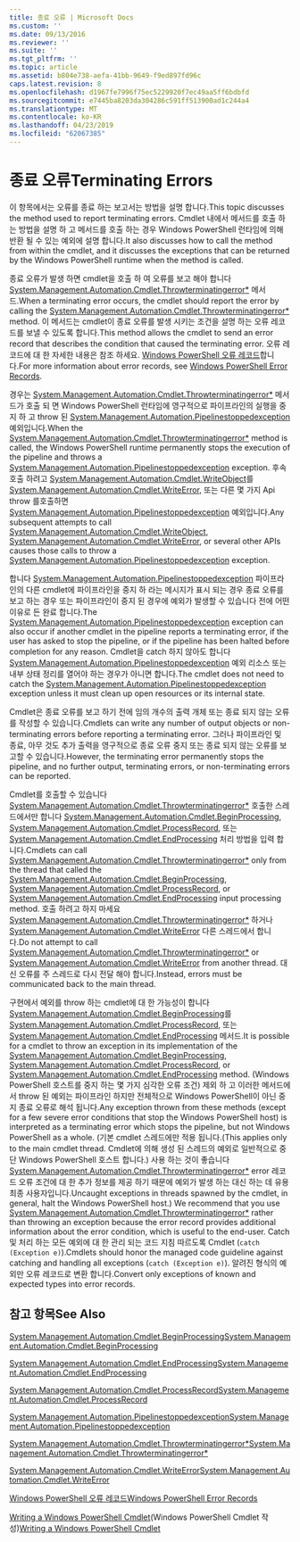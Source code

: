 ```yaml
---
title: 종료 오류 | Microsoft Docs
ms.custom: ''
ms.date: 09/13/2016
ms.reviewer: ''
ms.suite: ''
ms.tgt_pltfrm: ''
ms.topic: article
ms.assetid: b804e738-aefa-41bb-9649-f9ed897fd96c
caps.latest.revision: 8
ms.openlocfilehash: d1967fe7996f75ec5229920f7ec49aa5ff6bdbfd
ms.sourcegitcommit: e7445ba8203da304286c591ff513900ad1c244a4
ms.translationtype: MT
ms.contentlocale: ko-KR
ms.lasthandoff: 04/23/2019
ms.locfileid: "62067385"
---
```

# <a name="terminating-errors"></a><span data-ttu-id="46af7-102">종료 오류</span><span class="sxs-lookup"><span data-stu-id="46af7-102">Terminating Errors</span></span>

<span data-ttu-id="46af7-103">이 항목에서는 오류를 종료 하는 보고서는 방법을 설명 합니다.</span><span class="sxs-lookup"><span data-stu-id="46af7-103">This topic discusses the method used to report terminating errors.</span></span> <span data-ttu-id="46af7-104">Cmdlet 내에서 메서드를 호출 하는 방법을 설명 하 고 메서드를 호출 하는 경우 Windows PowerShell 런타임에 의해 반환 될 수 있는 예외에 설명 합니다.</span><span class="sxs-lookup"><span data-stu-id="46af7-104">It also discusses how to call the method from within the cmdlet, and it discusses the exceptions that can be returned by the Windows PowerShell runtime when the method is called.</span></span>

<span data-ttu-id="46af7-105">종료 오류가 발생 하면 cmdlet을 호출 하 여 오류를 보고 해야 합니다 [System.Management.Automation.Cmdlet.Throwterminatingerror\*](/dotnet/api/System.Management.Automation.Cmdlet.ThrowTerminatingError) 메서드.</span><span class="sxs-lookup"><span data-stu-id="46af7-105">When a terminating error occurs, the cmdlet should report the error by calling the [System.Management.Automation.Cmdlet.Throwterminatingerror\*](/dotnet/api/System.Management.Automation.Cmdlet.ThrowTerminatingError) method.</span></span> <span data-ttu-id="46af7-106">이 메서드는 cmdlet이 종료 오류를 발생 시키는 조건을 설명 하는 오류 레코드를 보낼 수 있도록 합니다.</span><span class="sxs-lookup"><span data-stu-id="46af7-106">This method allows the cmdlet to send an error record that describes the condition that caused the terminating error.</span></span> <span data-ttu-id="46af7-107">오류 레코드에 대 한 자세한 내용은 참조 하세요. [Windows PowerShell 오류 레코드](./windows-powershell-error-records.md)합니다.</span><span class="sxs-lookup"><span data-stu-id="46af7-107">For more information about error records, see [Windows PowerShell Error Records](./windows-powershell-error-records.md).</span></span>

<span data-ttu-id="46af7-108">경우는 [System.Management.Automation.Cmdlet.Throwterminatingerror\*](/dotnet/api/System.Management.Automation.Cmdlet.ThrowTerminatingError) 메서드가 호출 되 면 Windows PowerShell 런타임에 영구적으로 파이프라인의 실행을 중지 하 고 throw 된 [ System.Management.Automation.Pipelinestoppedexception](/dotnet/api/System.Management.Automation.PipelineStoppedException) 예외입니다.</span><span class="sxs-lookup"><span data-stu-id="46af7-108">When the [System.Management.Automation.Cmdlet.Throwterminatingerror\*](/dotnet/api/System.Management.Automation.Cmdlet.ThrowTerminatingError) method is called, the  Windows PowerShell runtime permanently stops the execution of the pipeline and throws a [System.Management.Automation.Pipelinestoppedexception](/dotnet/api/System.Management.Automation.PipelineStoppedException) exception.</span></span> <span data-ttu-id="46af7-109">후속 호출 하려고 [System.Management.Automation.Cmdlet.WriteObject](/dotnet/api/System.Management.Automation.Cmdlet.WriteObject)를 [System.Management.Automation.Cmdlet.WriteError](/dotnet/api/System.Management.Automation.Cmdlet.WriteError), 또는 다른 몇 가지 Api throw 를호출하면[ System.Management.Automation.Pipelinestoppedexception](/dotnet/api/System.Management.Automation.PipelineStoppedException) 예외입니다.</span><span class="sxs-lookup"><span data-stu-id="46af7-109">Any subsequent attempts to call [System.Management.Automation.Cmdlet.WriteObject](/dotnet/api/System.Management.Automation.Cmdlet.WriteObject), [System.Management.Automation.Cmdlet.WriteError](/dotnet/api/System.Management.Automation.Cmdlet.WriteError), or several other APIs causes those calls to throw a [System.Management.Automation.Pipelinestoppedexception](/dotnet/api/System.Management.Automation.PipelineStoppedException) exception.</span></span>

<span data-ttu-id="46af7-110">합니다 [System.Management.Automation.Pipelinestoppedexception](/dotnet/api/System.Management.Automation.PipelineStoppedException) 파이프라인의 다른 cmdlet에 파이프라인을 중지 하 라는 메시지가 표시 되는 경우 종료 오류를 보고 하는 경우 또는 파이프라인이 중지 된 경우에 예외가 발생할 수 있습니다 전에 어떤 이유로 든 완료 합니다.</span><span class="sxs-lookup"><span data-stu-id="46af7-110">The [System.Management.Automation.Pipelinestoppedexception](/dotnet/api/System.Management.Automation.PipelineStoppedException) exception can also occur if another cmdlet in the pipeline reports a terminating error, if the user has asked to stop the pipeline, or if the pipeline has been halted before completion for any reason.</span></span> <span data-ttu-id="46af7-111">Cmdlet을 catch 하지 않아도 합니다 [System.Management.Automation.Pipelinestoppedexception](/dotnet/api/System.Management.Automation.PipelineStoppedException) 예외 리소스 또는 내부 상태 정리를 열어야 하는 경우가 아니면 합니다.</span><span class="sxs-lookup"><span data-stu-id="46af7-111">The cmdlet does not need to catch the [System.Management.Automation.Pipelinestoppedexception](/dotnet/api/System.Management.Automation.PipelineStoppedException) exception unless it must clean up open resources or its internal state.</span></span>

<span data-ttu-id="46af7-112">Cmdlet은 종료 오류를 보고 하기 전에 임의 개수의 출력 개체 또는 종료 되지 않는 오류를 작성할 수 있습니다.</span><span class="sxs-lookup"><span data-stu-id="46af7-112">Cmdlets can write any number of output objects or non-terminating errors before reporting a terminating error.</span></span> <span data-ttu-id="46af7-113">그러나 파이프라인 및 종료, 아무 것도 추가 출력을 영구적으로 종료 오류 중지 또는 종료 되지 않는 오류를 보고할 수 있습니다.</span><span class="sxs-lookup"><span data-stu-id="46af7-113">However, the terminating error permanently stops the pipeline, and no further output, terminating errors, or non-terminating errors can be reported.</span></span>

<span data-ttu-id="46af7-114">Cmdlet를 호출할 수 있습니다 [System.Management.Automation.Cmdlet.Throwterminatingerror\*](/dotnet/api/System.Management.Automation.Cmdlet.ThrowTerminatingError) 호출한 스레드에서만 합니다 [System.Management.Automation.Cmdlet.BeginProcessing](/dotnet/api/System.Management.Automation.Cmdlet.BeginProcessing), [ System.Management.Automation.Cmdlet.ProcessRecord](/dotnet/api/System.Management.Automation.Cmdlet.ProcessRecord), 또는 [System.Management.Automation.Cmdlet.EndProcessing](/dotnet/api/System.Management.Automation.Cmdlet.EndProcessing) 처리 방법을 입력 합니다.</span><span class="sxs-lookup"><span data-stu-id="46af7-114">Cmdlets can call [System.Management.Automation.Cmdlet.Throwterminatingerror\*](/dotnet/api/System.Management.Automation.Cmdlet.ThrowTerminatingError) only from the thread that called the [System.Management.Automation.Cmdlet.BeginProcessing](/dotnet/api/System.Management.Automation.Cmdlet.BeginProcessing), [System.Management.Automation.Cmdlet.ProcessRecord](/dotnet/api/System.Management.Automation.Cmdlet.ProcessRecord), or [System.Management.Automation.Cmdlet.EndProcessing](/dotnet/api/System.Management.Automation.Cmdlet.EndProcessing) input processing method.</span></span> <span data-ttu-id="46af7-115">호출 하려고 하지 마세요 [System.Management.Automation.Cmdlet.Throwterminatingerror\*](/dotnet/api/System.Management.Automation.Cmdlet.ThrowTerminatingError) 하거나 [System.Management.Automation.Cmdlet.WriteError](/dotnet/api/System.Management.Automation.Cmdlet.WriteError) 다른 스레드에서 합니다.</span><span class="sxs-lookup"><span data-stu-id="46af7-115">Do not attempt to call [System.Management.Automation.Cmdlet.Throwterminatingerror\*](/dotnet/api/System.Management.Automation.Cmdlet.ThrowTerminatingError) or [System.Management.Automation.Cmdlet.WriteError](/dotnet/api/System.Management.Automation.Cmdlet.WriteError) from another thread.</span></span> <span data-ttu-id="46af7-116">대신 오류를 주 스레드로 다시 전달 해야 합니다.</span><span class="sxs-lookup"><span data-stu-id="46af7-116">Instead, errors must be communicated back to the main thread.</span></span>

<span data-ttu-id="46af7-117">구현에서 예외를 throw 하는 cmdlet에 대 한 가능성이 합니다 [System.Management.Automation.Cmdlet.BeginProcessing](/dotnet/api/System.Management.Automation.Cmdlet.BeginProcessing)를 [System.Management.Automation.Cmdlet.ProcessRecord](/dotnet/api/System.Management.Automation.Cmdlet.ProcessRecord), 또는 [System.Management.Automation.Cmdlet.EndProcessing](/dotnet/api/System.Management.Automation.Cmdlet.EndProcessing) 메서드.</span><span class="sxs-lookup"><span data-stu-id="46af7-117">It is possible for a cmdlet to throw an exception in its implementation of the [System.Management.Automation.Cmdlet.BeginProcessing](/dotnet/api/System.Management.Automation.Cmdlet.BeginProcessing), [System.Management.Automation.Cmdlet.ProcessRecord](/dotnet/api/System.Management.Automation.Cmdlet.ProcessRecord), or [System.Management.Automation.Cmdlet.EndProcessing](/dotnet/api/System.Management.Automation.Cmdlet.EndProcessing) method.</span></span> <span data-ttu-id="46af7-118">(Windows PowerShell 호스트를 중지 하는 몇 가지 심각한 오류 조건) 제외 하 고 이러한 메서드에서 throw 된 예외는 파이프라인 하지만 전체적으로 Windows PowerShell이 아닌 중지 종료 오류로 해석 됩니다.</span><span class="sxs-lookup"><span data-stu-id="46af7-118">Any exception thrown from these methods (except for a few severe error conditions that stop the Windows PowerShell host) is interpreted as a terminating error which stops the pipeline, but not Windows PowerShell as a whole.</span></span> <span data-ttu-id="46af7-119">(기본 cmdlet 스레드에만 적용 됩니다.</span><span class="sxs-lookup"><span data-stu-id="46af7-119">(This applies only to the main cmdlet thread.</span></span> <span data-ttu-id="46af7-120">Cmdlet에 의해 생성 된 스레드의 예외로 일반적으로 중단 Windows PowerShell 호스트 합니다.) 사용 하는 것이 좋습니다 [System.Management.Automation.Cmdlet.Throwterminatingerror\*](/dotnet/api/System.Management.Automation.Cmdlet.ThrowTerminatingError) error 레코드 오류 조건에 대 한 추가 정보를 제공 하기 때문에 예외가 발생 하는 대신 하는 데 유용 최종 사용자입니다.</span><span class="sxs-lookup"><span data-stu-id="46af7-120">Uncaught exceptions in threads spawned by the cmdlet, in general, halt the Windows PowerShell host.) We recommend that you use [System.Management.Automation.Cmdlet.Throwterminatingerror\*](/dotnet/api/System.Management.Automation.Cmdlet.ThrowTerminatingError) rather than throwing an exception because the error record provides additional information about the error condition, which is useful to the end-user.</span></span> <span data-ttu-id="46af7-121">Catch 및 처리 하는 모든 예외에 대 한 관리 되는 코드 지침 따르도록 Cmdlet (`catch (Exception e)`).</span><span class="sxs-lookup"><span data-stu-id="46af7-121">Cmdlets should honor the managed code guideline against catching and handling all exceptions (`catch (Exception e)`).</span></span> <span data-ttu-id="46af7-122">알려진 형식의 예외만 오류 레코드로 변환 합니다.</span><span class="sxs-lookup"><span data-stu-id="46af7-122">Convert only exceptions of known and expected types into error records.</span></span>

## <a name="see-also"></a><span data-ttu-id="46af7-123">참고 항목</span><span class="sxs-lookup"><span data-stu-id="46af7-123">See Also</span></span>

[<span data-ttu-id="46af7-124">System.Management.Automation.Cmdlet.BeginProcessing</span><span class="sxs-lookup"><span data-stu-id="46af7-124">System.Management.Automation.Cmdlet.BeginProcessing</span></span>](/dotnet/api/System.Management.Automation.Cmdlet.BeginProcessing)

[<span data-ttu-id="46af7-125">System.Management.Automation.Cmdlet.EndProcessing</span><span class="sxs-lookup"><span data-stu-id="46af7-125">System.Management.Automation.Cmdlet.EndProcessing</span></span>](/dotnet/api/System.Management.Automation.Cmdlet.EndProcessing)

[<span data-ttu-id="46af7-126">System.Management.Automation.Cmdlet.ProcessRecord</span><span class="sxs-lookup"><span data-stu-id="46af7-126">System.Management.Automation.Cmdlet.ProcessRecord</span></span>](/dotnet/api/System.Management.Automation.Cmdlet.ProcessRecord)

[<span data-ttu-id="46af7-127">System.Management.Automation.Pipelinestoppedexception</span><span class="sxs-lookup"><span data-stu-id="46af7-127">System.Management.Automation.Pipelinestoppedexception</span></span>](/dotnet/api/System.Management.Automation.PipelineStoppedException)

[<span data-ttu-id="46af7-128">System.Management.Automation.Cmdlet.Throwterminatingerror\*</span><span class="sxs-lookup"><span data-stu-id="46af7-128">System.Management.Automation.Cmdlet.Throwterminatingerror\*</span></span>](/dotnet/api/System.Management.Automation.Cmdlet.ThrowTerminatingError)

[<span data-ttu-id="46af7-129">System.Management.Automation.Cmdlet.WriteError</span><span class="sxs-lookup"><span data-stu-id="46af7-129">System.Management.Automation.Cmdlet.WriteError</span></span>](/dotnet/api/System.Management.Automation.Cmdlet.WriteError)

[<span data-ttu-id="46af7-130">Windows PowerShell 오류 레코드</span><span class="sxs-lookup"><span data-stu-id="46af7-130">Windows PowerShell Error Records</span></span>](./windows-powershell-error-records.md)

<span data-ttu-id="46af7-131">[Writing a Windows PowerShell Cmdlet](./writing-a-windows-powershell-cmdlet.md)(Windows PowerShell Cmdlet 작성)</span><span class="sxs-lookup"><span data-stu-id="46af7-131">[Writing a Windows PowerShell Cmdlet](./writing-a-windows-powershell-cmdlet.md)</span></span>
